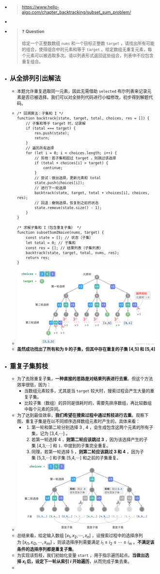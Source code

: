 - > https://www.hello-algo.com/chapter_backtracking/subset_sum_problem/
-
- > ❓ **Question**
  >
  > 给定一个正整数数组 `nums` 和一个目标正整数 `target` ，请找出所有可能的组合，使得组合中的元素和等于 `target` 。给定数组无重复元素，每个元素可以被选取多次。请以列表形式返回这些组合，列表中不应包含重复组合。
- ## 从全排列引出解法
	- 本题允许重复选取同一元素，因此无需借助 `selected` 布尔列表来记录元素是否已被选择。我们可以对全排列代码进行小幅修改，初步得到解题代码。
	- ```
	  /* 回溯算法：子集和 I */
	  function backtrack(state, target, total, choices, res = []) {
	      // 子集和等于 target 时，记录解
	      if (total === target) {
	          res.push(state);
	          return;
	      }
	      // 遍历所有选择
	      for (let i = 0; i < choices.length; i++) {
	          // 剪枝：若子集和超过 target ，则跳过该选择
	          if (total + choices[i] > target) {
	              continue;
	          }
	          // 尝试：做出选择，更新元素和 total
	          state.push(choices[i]);
	          // 进行下一轮选择
	          backtrack(state, target, total + choices[i], choices, res);
	          // 回退：撤销选择，恢复到之前的状态
	          state.remove(state.size() - 1);
	      }
	  }
	  
	  /* 求解子集和 I（包含重复子集） */
	  function subsetSumINaive(nums, target) {
	      const state = []; // 状态（子集）
	      let total = 0; // 子集和
	      const res = []; // 结果列表（子集列表）
	      backtrack(state, target, total, nums, res);
	      return res;
	  }
	  ```
	- ![image.png](../assets/image_1688724029170_0.png)
	- **虽然成功找出了所有和为 9 的子集，但其中存在重复的子集 [4,5] 和 [5,4]**
- ## 重复子集剪枝
	- 为了去除重复子集，**一种直接的思路是对结果列表进行去重**。但这个方法效率很低，因为：
		- 当数组元素较多，尤其是当 `target` 较大时，搜索过程会产生大量的重复子集。
		- 比较子集（数组）的异同是很耗时的，需要先排序数组，再比较数组中每个元素的异同。
	- 为了达到最佳效率，**我们希望在搜索过程中通过剪枝进行去重**。观察下图，重复子集是在以不同顺序选择数组元素时产生的，具体来看：
		- 1. 第一轮和第二轮分别选择 3 , 4 ，会生成包含这两个元素的所有子集，记为 [3,4,⋯] 。
		  2. 若第一轮选择 4 ，**则第二轮应该跳过 3** ，因为该选择产生的子集 [4,3,⋯] 和 `1.` 中提到的子集完全重复。
		  3. 同理，若第一轮选择 5 ，**则第二轮应该跳过 3 和 4** ，因为子集 [5,3,⋯] 和子集 [5,4,⋯] 和之前的子集重复。
	- ![image.png](../assets/image_1688725304951_0.png)
	- 总结来看，给定输入数组 $[x_1,x_2,⋯,x_n]$ ，设搜索过程中的选择序列为 $[x_{i1},x_{i2},⋯,x_{im}]$ ，则该选择序列需要满足 $i_1≤i_2≤⋯≤i_m$ 。**不满足该条件的选择序列都是重复子集**。
	- 为实现该剪枝，我们初始化变量 `start` ，用于指示遍历起点。**当做出选择 $x_i$ 后，设定下一轮从索引 $i$ 开始遍历**，从而完成子集去重。
	-